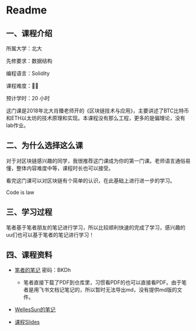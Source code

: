 # Readme

## 一、课程介绍

所属大学：北大


先修要求：数据结构


编程语言：Solidity


课程难度：🌟🌟


预计学时：20 小时


这门课是2018年北大肖臻老师开的《区块链技术与应用》，主要讲述了BTC比特币和ETH以太坊的技术原理和实现。本课程没有那么工程，更多的是偏理论，没有lab作业。

## 二、为什么选择这么课

对于对区块链感兴趣的同学，我很推荐这门课成为你的第一门课。老师语言通俗易懂，整体内容难度中等，课程时长也可以接受。

看完这门课可以对区块链有个简单的认识，在此基础上进行进一步的学习。

Code is law 

## 三、学习过程

笔者基于笔者朋友的笔记进行学习，所以比较顺利快速的完成了学习，感兴趣的uu们也可以基于笔者的笔记进行学习！

## 四、课程资料

- [笔者的笔记](https://k5ms77k0o1.feishu.cn/docx/doxcngKPpRgGsRnbPHuKUepw2Ey)      密码：BKDh

    - 笔者直接下载了PDF到仓库里，习惯看PDF的也可以直接看PDF。由于笔者是用飞书文档记笔记的，所以暂时无法导出md，没有提供md版的文件。

- [WellesSun的笔记](https://github.com/CSWellesSun/CSNotes/tree/main/%E5%8C%BA%E5%9D%97%E9%93%BE%E6%8A%80%E6%9C%AF%E4%B8%8E%E5%BA%94%E7%94%A8/Note)

- [课程Slides](http://zhenxiao.com/blockchain/)